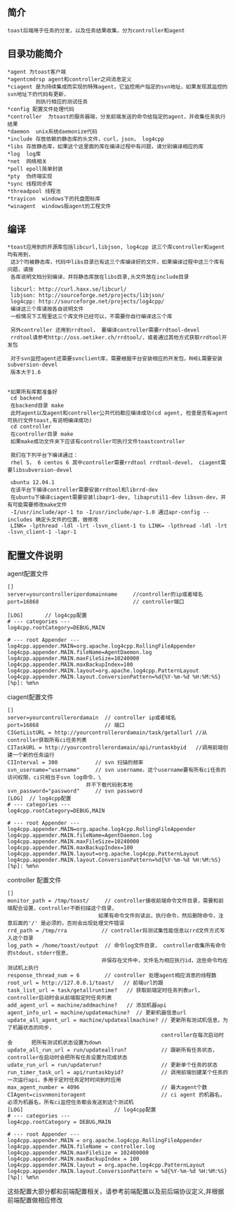 简介 
----------
    toast后端用于任务的分发，以及任务结果收集，分为controller和agent

目录功能简介
----------
    *agent 为toast客户端
    *agentcmdrsp agent和controller之间消息定义
    *ciagent 是为持续集成而实现的特殊agent，它监控用户指定的svn地址，如果发现其监控的svn地址下的代码有更新，
             则执行相应的测试任务
    *config 配置文件处理代码
    *controller  为toast的服务器端，分发前端发送的命令给指定的agent，并收集任务执行结果
    *daemon  unix系统daemonize代码
    *include 存放依赖的静态库的头文件，curl，json， log4cpp
    *libs 存放静态库，如果这个这里面的库在编译过程中有问题，请分别编译相应的库
    *log  log库
    *net  网络相关
    *poll epoll简单封装
    *pty  伪终端实现
    *sync 线程同步库
    *threadpool 线程池
    *trayicon  windows下的托盘图标库
    *winagent  windows版agent的工程文件


编译
--------
    *toast应用到的开源库包括libcurl,libjson, log4cpp 这三个库controller和agent均有用到，
     这3个均被静态库，代码中libs目录已有这三个库编译好的文件，如果编译过程中这三个库有问题，请按
     各库说明文档分别编译，并将静态库放在libs目录,头文件放在include目录
     
     libcurl: http://curl.haxx.se/libcurl/
     libjson: http://sourceforge.net/projects/libjson/
     log4cpp: http://sourceforge.net/projects/log4cpp/
     编译这三个库请按各自说明文件
     一般情况下工程里这三个库文件已经可以，不需要你自行编译这三个库
     
     另外controller 还用到rrdtool， 要编译controller需要rrdtool-devel
     rrdtool请参考http://oss.oetiker.ch/rrdtool/，或者通过其他方式获取rrdtool开发包
     
     对于svn监控agent还需要svnclient库，需要根据平台安装相应的开发包，RHEL需要安装subversion-devel
     版本大于1.6
     

    *如果所有库都准备好
     cd backend
     在backend目录 make
     此时agent以及agent和controller公共代码都应编译成功(cd agent, 检查是否有agent可执行文件toast,有说明编译成功)
     cd controller
     在controller目录 make
     如果make成功文件夹下应该有controller可执行文件toastcontroller

     我们在下列平台下编译通过：
     rhel 5， 6 centos 6 其中controller需要rrdtool rrdtool-devel， ciagent需要libsubversion-devel

     ubuntu 12.04.1 
     在该平台下编译controller需要安装rrdtool和librrd-dev
     在ubuntu下编译ciagent需要安装libapr1-dev, libaprutil1-dev libsvn-dev，并有可能需要修改make文件
     -I/usr/include/apr-1 to -I/usr/include/apr-1.0 通过apr-config --includes 确定头文件的位置，做修改
     LINK= -lpthread -ldl -lrt -lsvn_client-1 to LINK= -lpthread -ldl -lrt -lsvn_client-1 -lapr-1


配置文件说明
------------

agent配置文件

    []
    server=yourcontrolleripordomainname     //controller的ip或者域名
    port=16868                              // controller端口

    [LOG]       // log4cpp配置
    # --- categories ---
    log4cpp.rootCategory=DEBUG,MAIN

    # --- root Appender ---
    log4cpp.appender.MAIN=org.apache.log4cpp.RollingFileAppender
    log4cpp.appender.MAIN.fileName=AgentDaemon.log
    log4cpp.appender.MAIN.maxFileSize=10240000 
    log4cpp.appender.MAIN.maxBackupIndex=100
    log4cpp.appender.MAIN.layout=org.apache.log4cpp.PatternLayout
    log4cpp.appender.MAIN.layout.ConversionPattern=%d{%Y-%m-%d %H:%M:%S} [%p]: %m%n

ciagent配置文件

    []
    server=yourcontrollerordamain  // controller ip或者域名
    port=16868                     // 端口
    CIGetListURL = http://yourcontrollerordamain/task/getallurl //从controller获取所有ci任务列表
    CITaskURL = http://yourcontrollerordamain/api/runtaskbyid   //调用前端创建一个新的任务运行
    CIInterval = 300            // svn 扫描的频率
    svn_username="username"     // svn username，这个username要有所有ci任务的访问权限，ci只相当于svn log命令，\
                             并不下载代码到本地
    svn_password="password"     // svn password
    [LOG]  // log4cpp配置
    # --- categories ---
    log4cpp.rootCategory=DEBUG,MAIN

    # --- root Appender ---
    log4cpp.appender.MAIN=org.apache.log4cpp.RollingFileAppender
    log4cpp.appender.MAIN.fileName=AgentDaemon.log
    log4cpp.appender.MAIN.maxFileSize=10240000 
    log4cpp.appender.MAIN.maxBackupIndex=100
    log4cpp.appender.MAIN.layout=org.apache.log4cpp.PatternLayout
    log4cpp.appender.MAIN.layout.ConversionPattern=%d{%Y-%m-%d %H:%M:%S} [%p]: %m%n

controller 配置文件

    []
    monitor_path = /tmp/toast/     // controller接收前端命令文件目录，需要和前端配合设置，controller不断扫描这个目录，
                                 如果有命令文件则读出，执行命令，然后删除命令，注意后面的'/' 是必须的，否则会出现处理文件错误
    rrd_path = /tmp/rra           // controller将测试集性能信息以rrd文件方式写入这个目录
    log_path = /home/toast/output  // 命令log文件目录， controller收集所有命令的stdout，stderr信息，
                                  并保存在文件中，文件名为相应执行id，这些命令均在测试机上执行
    response_thread_num = 6        // controller 处理agent相应消息的线程数
    root_url = http://127.0.0.1/toast/   // 前端url的跟
    task_list_url = task/getallruntime?   // 获取前端定时任务列表url，controller启动时会从前端取定时任务列表
    add_agent_url = machine/addmachine?   // 添加机器api
    agent_info_url = machine/updatemachine?  // 更新机器信息url
    update_all_agent_url = machine/updateallmachine? // 更新所有测试机信息，为了机器状态的同步，
                                                     controller在每次启动时会      把所有测试机状态设置为down
    update_all_run_url = run/updateallrun?           // 跟新所有任务状态，controller在启动时会把所有任务设置为完成状态
    udate_run_url = run/updaterun?                   // 更新单个任务的状态
    run_timer_task_url = api/runtaskbyid?            // 调用前端创建某个任务的一次运行api，多用于定时任务定时时间到时应用
    max_agent_number = 4096                          // 最大agent个数
    CIAgent=cisvnmonitoragent                        // ci agent 的机器名，必须为机器名，所有ci监控任务都会发送到这个测试机
    [LOG]                             // log4cpp配置
    # --- categories ---
    log4cpp.rootCategory = DEBUG,MAIN

    # --- root Appender ---
    log4cpp.appender.MAIN = org.apache.log4cpp.RollingFileAppender
    log4cpp.appender.MAIN.fileName = controller.log
    log4cpp.appender.MAIN.maxFileSize = 102400000
    log4cpp.appender.MAIN.maxBackupIndex = 100
    log4cpp.appender.MAIN.layout = org.apache.log4cpp.PatternLayout
    log4cpp.appender.MAIN.layout.ConversionPattern = %d{%Y-%m-%d %H:%M:%S} [%p]: %m%n


这些配置大部分都和前端配置相关，请参考前端配置以及前后端协议定义,并根据前端配置做相应修改
